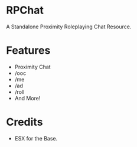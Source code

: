 # RPChat
A Standalone Proximity Roleplaying Chat Resource. 
# Features
- Proximity Chat
- /ooc
- /me
- /ad
- /roll
- And More!
# Credits
- ESX for the Base.
